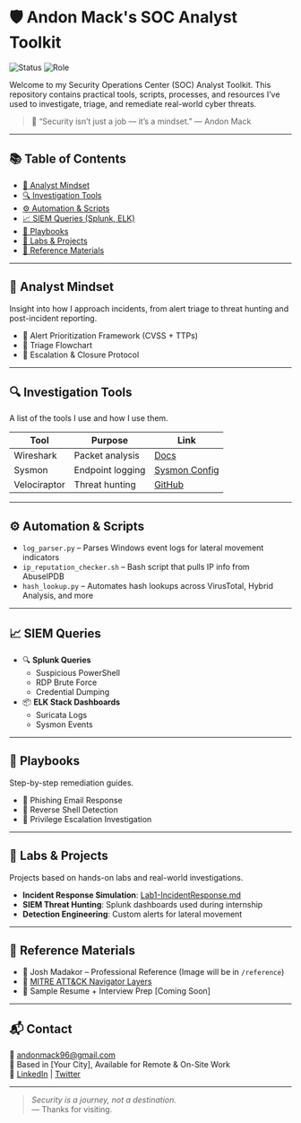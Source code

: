 # 🛡️ Andon Mack's SOC Analyst Toolkit

![Status](https://img.shields.io/badge/Active-Yes-brightgreen) ![Role](https://img.shields.io/badge/Role-SOC_Analyst-blue)

Welcome to my Security Operations Center (SOC) Analyst Toolkit. This repository contains practical tools, scripts, processes, and resources I’ve used to investigate, triage, and remediate real-world cyber threats.

> 🔐 “Security isn’t just a job — it’s a mindset.” — Andon Mack

---

## 📚 Table of Contents

- [🧠 Analyst Mindset](#-analyst-mindset)
- [🔍 Investigation Tools](#-investigation-tools)
- [⚙️ Automation & Scripts](#️-automation--scripts)
- [📈 SIEM Queries (Splunk, ELK)](#-siem-queries)
- [📓 Playbooks](#-playbooks)
- [🧪 Labs & Projects](#-labs--projects)
- [📎 Reference Materials](#-reference-materials)

---

## 🧠 Analyst Mindset

Insight into how I approach incidents, from alert triage to threat hunting and post-incident reporting.

- 📌 Alert Prioritization Framework (CVSS + TTPs)
- 🧭 Triage Flowchart
- 🔄 Escalation & Closure Protocol

---

## 🔍 Investigation Tools

A list of the tools I use and how I use them.

| Tool | Purpose | Link |
|------|---------|------|
| Wireshark | Packet analysis | [Docs](https://www.wireshark.org/docs/) |
| Sysmon | Endpoint logging | [Sysmon Config](https://github.com/SwiftOnSecurity/sysmon-config) |
| Velociraptor | Threat hunting | [GitHub](https://github.com/Velocidex/velociraptor) |

---

## ⚙️ Automation & Scripts

- `log_parser.py` – Parses Windows event logs for lateral movement indicators
- `ip_reputation_checker.sh` – Bash script that pulls IP info from AbuseIPDB
- `hash_lookup.py` – Automates hash lookups across VirusTotal, Hybrid Analysis, and more

---

## 📈 SIEM Queries

- 🔍 **Splunk Queries**
  - Suspicious PowerShell
  - RDP Brute Force
  - Credential Dumping
- 📦 **ELK Stack Dashboards**
  - Suricata Logs
  - Sysmon Events

---

## 📓 Playbooks

Step-by-step remediation guides.

- 🚨 Phishing Email Response
- 🐚 Reverse Shell Detection
- 🔐 Privilege Escalation Investigation

---

## 🧪 Labs & Projects

Projects based on hands-on labs and real-world investigations.

- **Incident Response Simulation**: [Lab1-IncidentResponse.md](labs/Lab1-IncidentResponse.md)
- **SIEM Threat Hunting**: Splunk dashboards used during internship
- **Detection Engineering**: Custom alerts for lateral movement

---

## 📎 Reference Materials

- 🧾 Josh Madakor – Professional Reference (Image will be in `/reference`)
- 🧠 [MITRE ATT&CK Navigator Layers](https://mitre-attack.github.io/attack-navigator/)
- 📄 Sample Resume + Interview Prep [Coming Soon]

---

## 📬 Contact

📧 andonmack96@gmail.com  
📍 Based in [Your City], Available for Remote & On-Site Work  
🔗 [LinkedIn](https://www.linkedin.com/in/your-profile) | [Twitter](https://twitter.com/yourhandle)

---

> _Security is a journey, not a destination._  
> — Thanks for visiting.
